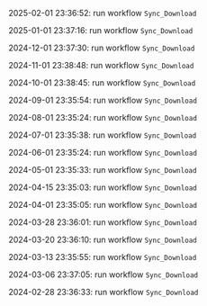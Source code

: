 2025-02-01 23:36:52: run workflow `Sync_Download` 

2025-01-01 23:37:16: run workflow `Sync_Download` 

2024-12-01 23:37:30: run workflow `Sync_Download` 

2024-11-01 23:38:48: run workflow `Sync_Download` 

2024-10-01 23:38:45: run workflow `Sync_Download` 

2024-09-01 23:35:54: run workflow `Sync_Download` 

2024-08-01 23:35:24: run workflow `Sync_Download` 

2024-07-01 23:35:38: run workflow `Sync_Download` 

2024-06-01 23:35:24: run workflow `Sync_Download` 

2024-05-01 23:35:33: run workflow `Sync_Download` 

2024-04-15 23:35:03: run workflow `Sync_Download` 

2024-04-01 23:35:05: run workflow `Sync_Download` 

2024-03-28 23:36:01: run workflow `Sync_Download` 

2024-03-20 23:36:10: run workflow `Sync_Download` 

2024-03-13 23:35:55: run workflow `Sync_Download` 

2024-03-06 23:37:05: run workflow `Sync_Download` 

2024-02-28 23:36:33: run workflow `Sync_Download` 


